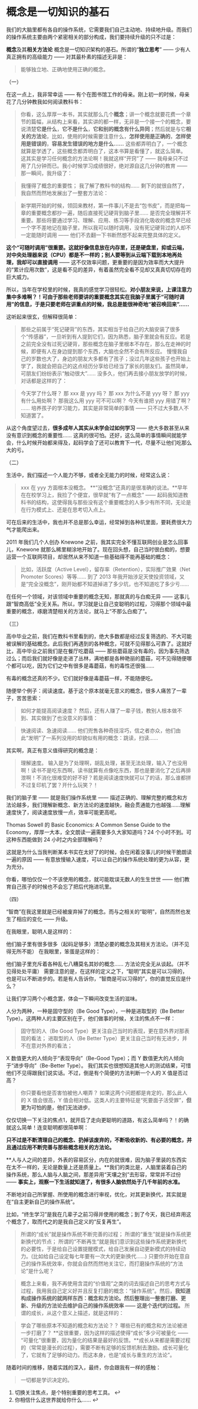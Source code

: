 # 概念是一切知识的基石
我们的大脑里都有各自的操作系统，它需要我们自己主动地、持续地升级。而我们的操作系统主要由两个紧密相关的部分构成，我们要持续升级的只不过是：

**概念**及其**相关方法论**
概念是一切知识架构的基石。所谓的“**独立思考**” —— 少有人真正拥有的高级能力 —— 对其最朴素的描述无非是：

>能够独立地、正确地使用正确的概念。

（一）

在这一点上，我非常幸运 —— 有个在图书馆工作的母亲。刚上初一的时候，母亲花了几分钟教我如何阅读教科书：

>你看，这么厚厚一本书，其实就那么几个**概念**；讲一个概念就要花费一个章节的篇幅，从结构上来看，其实讲的都一样，无非是一个接一个的概念，要说清楚**它是什么**，**它不是什么**，**它和别的概念有什么异同**；然后就是与它**相关的方法论**，比如，使用的时候需要注意什么，**怎样使用是正确的**，**怎样使用是错误的**，**容易发生错误的地方是什么……** 这些都弄明白了，一个概念就算是学透了，这些概念都弄明白了，这本书算是看懂了，就这么简单。
这其实是学习任何概念的方法论啊！我就这样“开窍”了 —— 我母亲只不过用了几分钟而已。我小时候学习成绩很好，绝对源自这几分钟的教育 —— 那一瞬间，我升级了：

>我懂得了概念的重要性；
>我了解了教科书的结构……
剩下的就很自然了，我自然而然地发展出了一整套方法论：

>新学期开始的时候，领回来教材，第一件事儿不是去“包书皮”，而是把每一章的重要概念都抄一遍，随后直接死记硬背到脑子里……
是否完全理解并不重要。那些将要通过学习、理解、应用、练习等手段消化吸收的概念早已经一个字不差地记在脑子里，所以我可以随时调用，没有死记硬背过的人却不一定能随时调用 —— 他们不去翻一下书断然想不起来完整具体的定义。

**这个“可随时调用”很重要。这就好像信息放在内存里，还是硬盘里，抑或云端，对中央处理器来说（CPU）都是不一样的；别人要等到从云端下载到本地再处理，我却可以直接调用** —— 这不仅效率问题，更重要的是因为效率而大大提升的“累计应用次数”，这是看不见的差异，有着虽然完全看不见却又真真切切存在的巨大威力。

所以，当年在学校里的时候，我真的感觉学习很轻松。**对小朋友来说，上课注意力集中多难啊？！可由于那些老师要讲的重要概念其实在我脑子里属于“可随时调用”的信息，于是只要老师在讲重点的时候，我总是能很神奇地“被召唤回来”……**

这听起来很玄，但解释很简单：

>那些之前属于“死记硬背”的东西，其实相当于给自己的大脑安装了很多个“传感器”，一旦听到有人提到它们，因为熟悉，脑子里就会有反应。若是之前完全没有过死记硬背，那些概念在脑子里根本不存在，那么在走神的时候，即便有人在身边提到那个东西，大脑也全然不会有所反应。
慢慢我自己的岁数也大了，身边的朋友大多都有了孩子；没过几年这些孩子也开始上学了，我就会把自己的这点经历分享给已经当了家长的朋友们。虽然简单，可朋友们纷纷表示“触动很大”…… 没多久，他们再去接小朋友放学的时候，对话都是这样的了：

>今天学了什么呀？
>那 xxx 是 yyy 吗？
>那 xxx 为什么不是 yyy 呀？
>那 yyy 有什么用处啊？
>那我这么用 yyy 可不可以啊？
>今天有谁把 yyy 用错了啊？
>……
培养孩子的学习能力，其实是非常简单的事情 —— 只不过大多数人不知道罢了。

从这个角度望过去，**很多成年人其实从未学会过如何学习** —— 绝大多数甚至从来没有意识到概念的重要性…… 这真的很可怕。还好，这么简单的事情瞬间就能学会，什么时候开始都来得及，起码学会了还可以教育下一代，尽量不让他们吃那么大的亏。

（二）

生活中，我们描述一个人能力不够，或者全无能力的时候，经常这么说：

>xxx 在 yyy 方面根本没概念。
**“没概念”还真的是很准确的说法。**早年在在校学习上，我捡了个便宜，很早就“有了一点概念” —— 起码我知道教科书的结构，这使得我与那些没有这个重要概念的人多少有所不同，无论是在行为模式上、还是在思考切入点上。

可在后来的生活中，我也并不总是那么幸运，经常掉到各种坑里面，要耗费很大力气才能爬出来。

2011 年我们几个人创办 Knewone 之前，我其实完全不懂互联网创业是怎么回事儿，Knewone 就那么稀里糊涂地开始了。现在回头想，自己当时很白痴的，想要运营一个互联网项目，却居然从来不知道一些基础得不能再基础的概念：

>比如，活跃度（Active Level），留存率（Retention），实际推广效果（Net Promoter Scores）等等……
到了 2013 年我开始涉足天使投资领域，又是“完全没概念”，刚开始都不知道掉进了多少坑，也不知道吃了多少亏……


在任何一个领域，对该领域中重要的概念无知，那就真的与白痴无异 —— 这事儿跟“智商高低”全无关系。所以，学习就是让自己变聪明的过程，习得那个领域中最重要的概念，琢磨清楚相关的方法论，就马上“不那么白痴了”。

（三）

高中毕业之前，我们在教科书里看到的，绝大多数都是经过反复筛选的、不大可能被误解的基础概念。此后我们再遇到的各种概念，可就不见得那么可靠了。这就好比，高中毕业之前我们是在餐厅吃蘑菇 —— 那些蘑菇是没有毒的，因为事先筛选过么；而后我们就好像是走进了丛林，满地都是各种艳丽的蘑菇，可不见得随便哪个都可以吃，因为它们之中有很多是毒蘑菇，有的毒性还很强……

有毒的概念还真的不少。它们就好像是毒蘑菇一样，不能随便吃。

随便举个例子：阅读速度。基于这个原本就毫无意义的概念，很多人痛苦了一辈子，苦苦思索：

>如何才能提高阅读速度？
然后，还有人赚了一辈子钱，教别人根本做不到、其实做到了也没意义的事情：

>快速阅读、急速阅读……
他们兜售各种奇技淫巧，信之者亦众，他们由此“发明”了一系列没用的却貌似有用的概念：跳读，扫读……

其实啊，真正有意义值得研究的概念是：

>理解速度。
输入是为了处理啊，胡乱处理，甚至无法处理，输入了也没用啊！读书不是吃东西啊，读书就算有点像吃东西，那也是要消化了之后再排泄啊！不消化很难受的好不好？若是阅读速度快就可以了的话，那么谁都拼不过复印机了罢？开什么玩笑？！

我们的脑子里 —— 就是我们操作系统里 —— 描述正确的、理解完整的概念和方法论越多，我们理解新概念、新方法论的速度越快，融会贯通能力也越强……理解速度快了，阅读速度放慢一点，效率可能更高呢。

Thomas Sowell 的 Basic Economics: A Common Sense Guide to the Economy，厚厚一大本，全文朗读一遍需要多久大家知道吗？24 个小时不到。可这种东西能做到 24 小时之内全部理解吗？

这就是为什么当我判断某本书实在太好了的时候，会在闲着没事儿的时候干脆朗读一遍的原因 —— 有意放慢输入速度，可以让自己的操作系统处理的更为从容，更为充分。

你看，哪怕仅仅一个不该使用的概念，就可能耽误无数人的生生世世 —— 他们教育自己孩子的时候也不会忘了把后代拖进坑里。

（四）

“智商”在我这里就是已经被废弃掉了的概念。而与之相关的“聪明”，自然而然也发生了相应的变化 —— 升级。

在我眼里，聪明人是这样的：

他们脑子里有很多很多（起码足够多）清楚必要的概念及其相关方法论。（并不见得无所不能）
在我眼里，笨蛋是这样的：

他们脑子里充斥着各种乱七八糟莫名其妙的概念…… 方法论完全无从谈起。（并不见得处处平庸）
需要注意的是，在这样的定义之下，“聪明”其实是可以习得的，也是可以不断进步的。若是有人告诉你，“智商是可以习得的”，你的直觉反应是什么？

让我们学习两个小概念罢，体会一下瞬间改变生活的滋味。

人分为两种，一种是固守型的（Be Good Type），一种是进取型的（Be Better Type）。这两种人的主要区别在于，他们做事的时候，关注的焦点不一样：

>固守型的人（Be Good Type）更关注自己当时的表现，更在意外界对那表现的看法；
>进取型的人（Be Better Type）更关注自己当时有无进步，并不在意对外界的看法；

X 数值更大的人倾向于“表现导向”（Be-Good Type）；而 Y 数值更大的人倾向于“进步导向”（Be-Better Type）。
我们其实也很想知道其他人的测试结果，可惜他们不见得跟我们说实话。不过，倒是有个简便的方法判断一个人的 X 值是否过高？

>你只要看他是否害怕被他人嘲弄？
如果这两个问题都是肯定的，那么此人的 X 值会很高，Y 值会相对低。这类人的主要特征是“死要面子活受罪”，**但更为可怕的是，他们无法进步**。

仅仅切换一下关注的焦点1，就开启了走向更聪明的道路，有这么简单吗？！的确就这么简单！连变聪明都很简单啊：

**只不过是不断清理自己的概念、扔掉该废弃的，不断吸收新的、有必要的概念，并且通过应用不断完善与那些概念相关的方法论。**


**人与人之间的差异，外表的容易区分，内在的就很难，因为脑子里装的东西实在太不一样的，无论是数量上还是质量上。**我们的类比是，人脑里装着自己的操作系统，那么人脑与人脑之间，那差异用“天壤之别”去形容，常常并不过份 —— **事实上，观察一下生活就知道了，有很多人脑依然处于几千年前的水准。**

不断地对自己所掌握、所使用的概念进行审视，优化，对其更新换代，其实就是在“自主更新自己的操作系统”。

比如，“终生学习”是我在几辈子之前习得并使用的概念；到了今天，我已经弃用这个概念了，取而代之的是我自己定义的“反复再生”。

>所谓的“成长”就是操作系统不断完善的过程；
>所谓的“重生”就是操作系统更新换代的节点；
>所谓的“不断再生”就是我们意识到这些操作系统更新换代的必要性，于是给自己设置提醒模式，给自己发展自动更新模式的持续动力。(比如给自己设定每七年要有一次大的更新换代……)
只要你开始在意自己的操作系统效率，你就会自然而然地关注它，而打磨操作系统的“方法论”是什么呢？

>概念上来看，我不再使用含混的“价值观”之类的词去描述自己的思考方式与过程，我用我自己定义好并且反复打磨的概念：“操作系统”。然后，**我知道构成操作系统的就两样东西：概念和方法论。然后整理出一整套打磨、更新、升级的方法论去维护自己的操作系统效率 —— 这是个迭代的过程。**
所谓的成长，从这个意义上描述，就是这样的：

>学会了哪些原本不知道的概念和方法论？？
>哪些已有的概念和方法论被进一步打磨了？
**这很重要，因为这样的描述使得“成长”多少可被量化 —— “可量化”很重要，因为量化的结果是最好的反馈。**成长从来都是需要过程的（常常是漫长的过程），需要不断有足够的反馈机制去激励。成长可量化了，它就有了足够的动力。而这本身，也是“成长与重生的方法论”。

随着时间的推移，随着实践的深入，最终，你会跟我有一样的感触：

>一切都是学识决定的。

1. 切换关注焦点，是个特别重要的思考工具。 ↩
2. 你相信什么这世界就给你什么…… ↩

